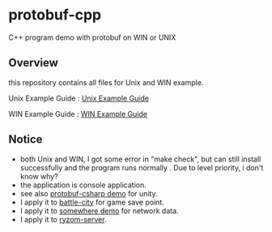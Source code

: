 # protobuf-cpp
C++ program demo with protobuf on WIN or UNIX

## Overview

this repository contains all files for Unix and WIN example.

Unix Example Guide : [Unix Example Guide](https://github.com/zhang0xf/protobuf-cpp/blob/main/EXAMPLE_UNIX.md)

WIN Example Guide : [WIN Example Guide](https://github.com/zhang0xf/protobuf-cpp/blob/main/EXAMPLE_WIN.md)

## Notice

* both Unix and WIN, I got some error in "make check", but can still install successfully and the program runs normally . Due to level priority, i don't know why?
* the application is console application.
* see also [protobuf-csharp demo]() for unity.
* I apply it to [battle-city](https://github.com/zhang0xf/battle-city) for game save point.
* I apply it to [somewhere demo]() for network data.
* I apply it to [ryzom-server](https://github.com/zhang0xf/ryzom-server).
